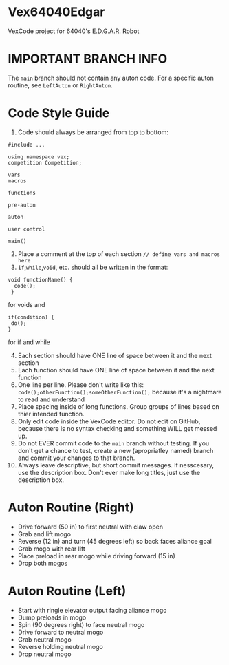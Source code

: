 # Vex64040Edgar
VexCode project for 64040's E.D.G.A.R. Robot

# IMPORTANT BRANCH INFO
The `main` branch should not contain any auton code. For a specific auton routine, see `LeftAuton` or `RightAuton`.


# Code Style Guide
1. Code should always be arranged from top to bottom:
```
#include ...

using namespace vex;
competition Competition;

vars
macros

functions

pre-auton

auton

user control

main()
```
2. Place a comment at the top of each section `// define vars and macros here`
3. `if`,`while`,`void`, etc. should all be written in the format:
```
void functionName() {
  code();
 }
 ```
 for voids and
 ```
 if(condition) {
  do();
 }
 ```
for if and while

4. Each section should have ONE line of space between it and the next section
5. Each function should have ONE line of space between it and the next function
6. One line per line. Please don't write like this: `code();otherFunction();someOtherFunction();` because it's a nightmare to read and understand
7. Place spacing inside of long functions. Group groups of lines based on thier intended function.
8. Only edit code inside the VexCode editor. Do not edit on GitHub, because there is no syntax checking and something WILL get messed up.
9. Do not EVER commit code to the `main` branch without testing. If you don't get a chance to test, create a new (apropriatley named) branch and commit your changes to that branch.
10. Always leave descriptive, but short commit messages. If nesscesary, use the description box. Don't ever make long titles, just use the description box.

# Auton Routine (Right)
- Drive forward (50 in) to first neutral with claw open
- Grab and lift mogo
- Reverse (12 in) and turn (45 degrees left) so back faces aliance goal
- Grab mogo with rear lift
- Place preload in rear mogo while driving forward (15 in)
- Drop both mogos

# Auton Routine (Left)
 - Start with ringle elevator output facing aliance mogo
 - Dump preloads in mogo
 - Spin (90 degrees right) to face neutral mogo
 - Drive forward to neutral mogo
 - Grab neutral mogo
 - Reverse holding neutral mogo
 - Drop neutral mogo
